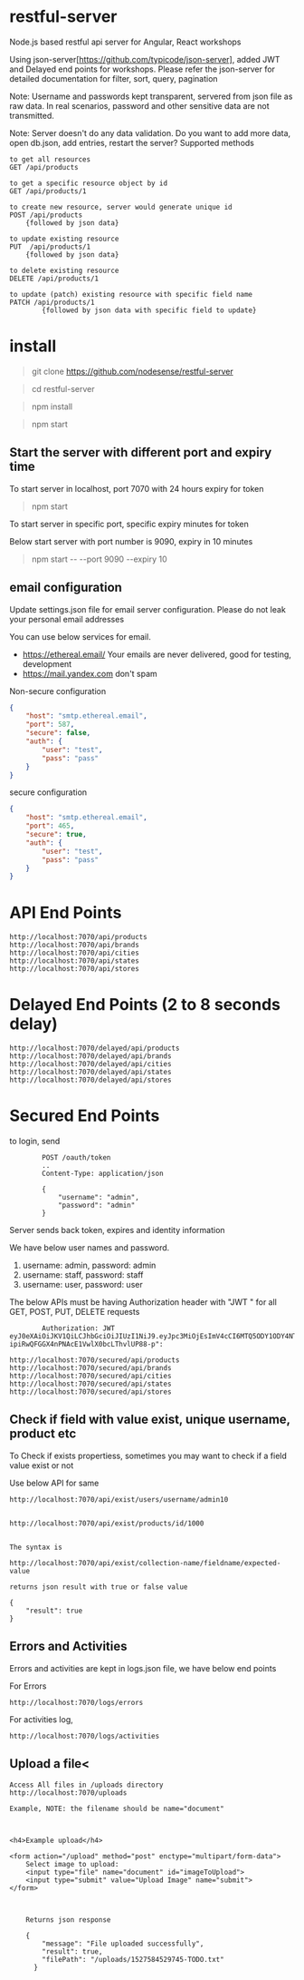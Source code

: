 # restful-server
Node.js based restful api server for Angular, React workshops


Using json-server[https://github.com/typicode/json-server],  added JWT and Delayed end points for workshops. Please refer the json-server for detailed documentation for filter, sort, query, pagination
    

Note: Username and passwords kept transparent, servered from json file as raw data. 
In real scenarios, password and other sensitive data are not transmitted.

Note: Server doesn't do any data validation.
        Do you want to add more data, open db.json, add entries, restart the server?
        Supported methods

         
    to get all resources
    GET /api/products
    
    to get a specific resource object by id
    GET /api/products/1
    
    to create new resource, server would generate unique id
    POST /api/products 
        {followed by json data}

    to update existing resource
    PUT  /api/products/1 
        {followed by json data}

    to delete existing resource
    DELETE /api/products/1 

    to update (patch) existing resource with specific field name
    PATCH /api/products/1
            {followed by json data with specific field to update}

    

# install

  > git clone https://github.com/nodesense/restful-server


  > cd restful-server
  
  
  > npm install

  > npm start

## Start the server with different port and expiry time

To start server in localhost, port 7070 with 24 hours expiry for token

  > npm start

To start server in specific port, specific  expiry minutes for token

Below start server with port number is 9090, expiry in 10 minutes

> npm start -- --port 9090  --expiry 10



## email configuration

Update settings.json file for email server configuration. Please do not leak your personal email 
addresses

You can use below services for email.

- https://ethereal.email/  Your emails are never delivered, good for testing, development
- https://mail.yandex.com don't spam

 Non-secure configuration

```json
{
    "host": "smtp.ethereal.email",
    "port": 587,
    "secure": false,  
    "auth": {
        "user": "test",  
        "pass": "pass"  
    }
}
```


 secure configuration
 
```json
{
    "host": "smtp.ethereal.email",
    "port": 465,
    "secure": true,
    "auth": {
        "user": "test",  
        "pass": "pass"  
    }
}
```


# API End Points

    http://localhost:7070/api/products
    http://localhost:7070/api/brands
    http://localhost:7070/api/cities
    http://localhost:7070/api/states
    http://localhost:7070/api/stores

# Delayed End Points (2 to 8 seconds delay)

    http://localhost:7070/delayed/api/products
    http://localhost:7070/delayed/api/brands
    http://localhost:7070/delayed/api/cities
    http://localhost:7070/delayed/api/states
    http://localhost:7070/delayed/api/stores

# Secured End Points

to login, send

            POST /oauth/token
            ..
            Content-Type: application/json

            {
                "username": "admin",
                "password": "admin"
            }
        
Server sends back token, expires and identity information

We have below user names and password.
  1. username: admin, password: admin
  2. username: staff, password: staff
  3. username: user, password: user

The below APIs must be having Authorization header with "JWT \" for all GET, POST, PUT, DELETE requests

            Authorization: JWT eyJ0eXAiOiJKV1QiLCJhbGciOiJIUzI1NiJ9.eyJpc3MiOjEsImV4cCI6MTQ5ODY1ODY4NTc4Nn0.2IuvLDf_-ipiRwQFGGX4nPNAcE1VwlX0bcLThvlUP88-p":
            
    http://localhost:7070/secured/api/products
    http://localhost:7070/secured/api/brands
    http://localhost:7070/secured/api/cities
    http://localhost:7070/secured/api/states
    http://localhost:7070/secured/api/stores


## Check if field with value exist, unique username, product etc


To Check if exists propertiess, sometimes you may want to check if a field value exist or not

Use below API for same 

    http://localhost:7070/api/exist/users/username/admin10
        

    http://localhost:7070/api/exist/products/id/1000

    
    The syntax is 
    
    http://localhost:7070/api/exist/collection-name/fieldname/expected-value

    returns json result with true or false value

    {
        "result": true
    }



## Errors and Activities

Errors and activities are kept in logs.json file, we have below end points

For Errors

    http://localhost:7070/logs/errors

For activities log,

    http://localhost:7070/logs/activities




## Upload a file<

    Access All files in /uploads directory
    http://localhost:7070/uploads 

    Example, NOTE: the filename should be name="document"
  
 

    <h4>Example upload</h4>

    <form action="/upload" method="post" enctype="multipart/form-data">
        Select image to upload:
        <input type="file" name="document" id="imageToUpload">
        <input type="submit" value="Upload Image" name="submit">
    </form>
        
    
 
        Returns json response 

        {
            "message": "File uploaded successfully",
            "result": true,
            "filePath": "/uploads/1527584529745-TODO.txt"
          }

     

